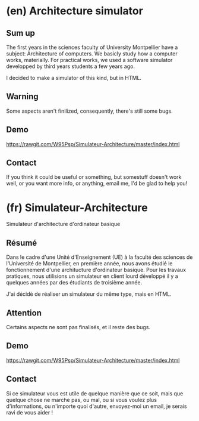 <!--- en title: Architecture simulator  -->
<!--- fr title: Simulateur d'architecture  -->

# (en) Architecture simulator
## Sum up
<!--- en -->
The first years in the sciences faculty of University Montpellier have a subject: Architecture of computers. We basicly study how a computer works, materially. For practical works, we used a software simulator developped by third years students a few years ago.

I decided to make a simulator of this kind, but in HTML.
<!--- /en -->

## Warning
Some aspects aren't finilized, consequently, there's still some bugs.

## Demo
https://rawgit.com/W95Psp/Simulateur-Architecture/master/index.html

## Contact
If you think it could be useful or something, but somestuff doesn't work well, or you want more info, or anything, email me, I'd be glad to help you!


# (fr) Simulateur-Architecture
Simulateur d'architecture d'ordinateur basique

## Résumé
<!--- fr -->
Dans le cadre d'une Unité d'Enseignement (UE) à la faculté des sciences de l'Université de Montpellier, en première année, nous avons étudié le fonctionnement d'une architucture d'ordinateur basique. Pour les travaux pratiques, nous utilisions un simulateur en client lourd développé il y a quelques années par des étudiants de troisième année.

J'ai décidé de réaliser un simulateur du même type, mais en HTML.
<!--- /fr -->

## Attention
Certains aspects ne sont pas finalisés, et il reste des bugs.

## Demo
https://rawgit.com/W95Psp/Simulateur-Architecture/master/index.html

## Contact
Si ce simulateur vous est utile de quelque manière que ce soit, mais que quelque chose ne marche pas, ou mal, ou si vous voulez plus d'informations, ou n'importe quoi d'autre, envoyez-moi un email, je serais ravi de vous aider !
